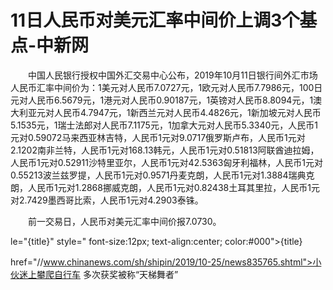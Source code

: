 # 11日人民币对美元汇率中间价上调3个基点-中新网

　　中国人民银行授权中国外汇交易中心公布，2019年10月11日银行间外汇市场人民币汇率中间价为：1美元对人民币7.0727元，1欧元对人民币7.7986元，100日元对人民币6.5679元，1港元对人民币0.90187元，1英镑对人民币8.8094元，1澳大利亚元对人民币4.7947元，1新西兰元对人民币4.4826元，1新加坡元对人民币5.1535元，1瑞士法郎对人民币7.1175元，1加拿大元对人民币5.3340元，人民币1元对0.59072马来西亚林吉特，人民币1元对9.0717俄罗斯卢布，人民币1元对2.1202南非兰特，人民币1元对168.13韩元，人民币1元对0.51813阿联酋迪拉姆，人民币1元对0.52911沙特里亚尔，人民币1元对42.5363匈牙利福林，人民币1元对0.55213波兰兹罗提，人民币1元对0.9571丹麦克朗，人民币1元对1.3884瑞典克朗，人民币1元对1.2868挪威克朗，人民币1元对0.82438土耳其里拉，人民币1元对2.7429墨西哥比索，人民币1元对4.2903泰铢。

　　前一交易日，人民币对美元汇率中间价报7.0730。

le="{title}" style=" font-size:12px; text-align:center; color:#000">{title}

href="//www.chinanews.com/sh/shipin/2019/10-25/news835765.shtml">小伙迷上攀爬自行车 多次获奖被称“天梯舞者”
